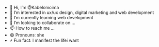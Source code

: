 - 👋 Hi, I’m @Kabelomoima
- 👀 I’m interested in ux/ux design, digital marketing and web development
- 🌱 I’m currently learning web development
- 💞️ I’m looking to collaborate on ...
- 📫 How to reach me ...
- 😄 Pronouns: she
- ⚡ Fun fact: I manifest the lifei want 

<!---
Kabelomoima/Kabelomoima is a ✨ special ✨ repository because its `README.md` (this file) appears on your GitHub profile.
You can click the Preview link to take a look at your changes.
--->
